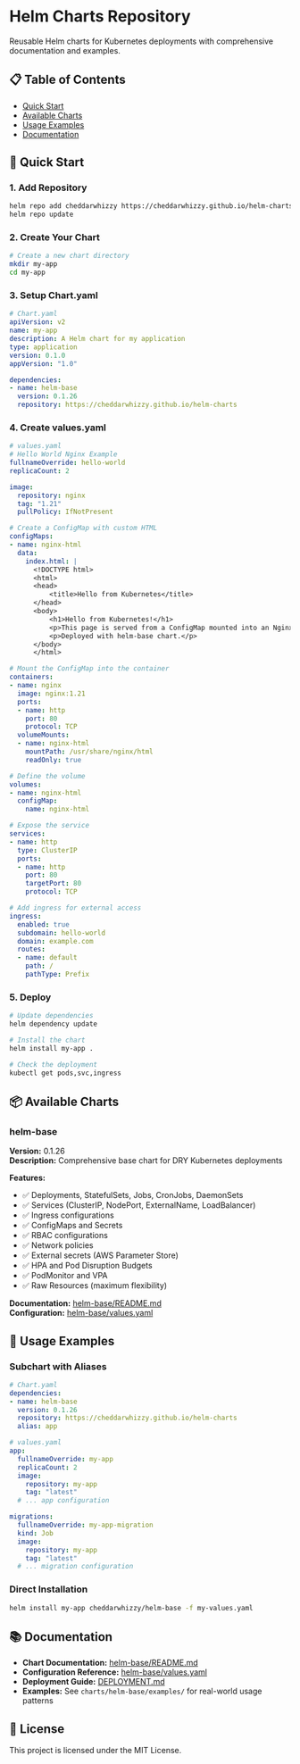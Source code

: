 # Helm Charts Repository

Reusable Helm charts for Kubernetes deployments with comprehensive documentation and examples.

## 📋 Table of Contents

- [Quick Start](#quick-start)
- [Available Charts](#available-charts)
- [Usage Examples](#usage-examples)
- [Documentation](#documentation)

## 🚀 Quick Start

### 1. Add Repository

```bash
helm repo add cheddarwhizzy https://cheddarwhizzy.github.io/helm-charts
helm repo update
```

### 2. Create Your Chart

```bash
# Create a new chart directory
mkdir my-app
cd my-app
```

### 3. Setup Chart.yaml

```yaml
# Chart.yaml
apiVersion: v2
name: my-app
description: A Helm chart for my application
type: application
version: 0.1.0
appVersion: "1.0"

dependencies:
- name: helm-base
  version: 0.1.26
  repository: https://cheddarwhizzy.github.io/helm-charts
```

### 4. Create values.yaml

```yaml
# values.yaml
# Hello World Nginx Example
fullnameOverride: hello-world
replicaCount: 2

image:
  repository: nginx
  tag: "1.21"
  pullPolicy: IfNotPresent

# Create a ConfigMap with custom HTML
configMaps:
- name: nginx-html
  data:
    index.html: |
      <!DOCTYPE html>
      <html>
      <head>
          <title>Hello from Kubernetes</title>
      </head>
      <body>
          <h1>Hello from Kubernetes!</h1>
          <p>This page is served from a ConfigMap mounted into an Nginx container.</p>
          <p>Deployed with helm-base chart.</p>
      </body>
      </html>

# Mount the ConfigMap into the container
containers:
- name: nginx
  image: nginx:1.21
  ports:
  - name: http
    port: 80
    protocol: TCP
  volumeMounts:
  - name: nginx-html
    mountPath: /usr/share/nginx/html
    readOnly: true

# Define the volume
volumes:
- name: nginx-html
  configMap:
    name: nginx-html

# Expose the service
services:
- name: http
  type: ClusterIP
  ports:
  - name: http
    port: 80
    targetPort: 80
    protocol: TCP

# Add ingress for external access
ingress:
  enabled: true
  subdomain: hello-world
  domain: example.com
  routes:
  - name: default
    path: /
    pathType: Prefix
```

### 5. Deploy

```bash
# Update dependencies
helm dependency update

# Install the chart
helm install my-app .

# Check the deployment
kubectl get pods,svc,ingress
```

## 📦 Available Charts

### helm-base

**Version:** 0.1.26  
**Description:** Comprehensive base chart for DRY Kubernetes deployments

**Features:**
- ✅ Deployments, StatefulSets, Jobs, CronJobs, DaemonSets
- ✅ Services (ClusterIP, NodePort, ExternalName, LoadBalancer)
- ✅ Ingress configurations
- ✅ ConfigMaps and Secrets
- ✅ RBAC configurations
- ✅ Network policies
- ✅ External secrets (AWS Parameter Store)
- ✅ HPA and Pod Disruption Budgets
- ✅ PodMonitor and VPA
- ✅ Raw Resources (maximum flexibility)

**Documentation:** [helm-base/README.md](./charts/helm-base/README.md)  
**Configuration:** [helm-base/values.yaml](./charts/helm-base/values.yaml)

## 🎯 Usage Examples

### Subchart with Aliases

```yaml
# Chart.yaml
dependencies:
- name: helm-base
  version: 0.1.26
  repository: https://cheddarwhizzy.github.io/helm-charts
  alias: app
```

```yaml
# values.yaml
app:
  fullnameOverride: my-app
  replicaCount: 2
  image:
    repository: my-app
    tag: "latest"
  # ... app configuration

migrations:
  fullnameOverride: my-app-migration
  kind: Job
  image:
    repository: my-app
    tag: "latest"
  # ... migration configuration
```

### Direct Installation

```bash
helm install my-app cheddarwhizzy/helm-base -f my-values.yaml
```

## 📚 Documentation

- **Chart Documentation:** [helm-base/README.md](./charts/helm-base/README.md)
- **Configuration Reference:** [helm-base/values.yaml](./charts/helm-base/values.yaml)
- **Deployment Guide:** [DEPLOYMENT.md](./DEPLOYMENT.md)
- **Examples:** See `charts/helm-base/examples/` for real-world usage patterns

## 📄 License

This project is licensed under the MIT License.